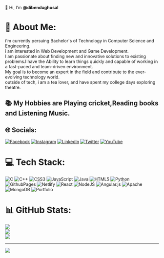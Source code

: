  👋 Hi, I’m **@dibendughosal**
# 💫 About Me:
i'm currently persuing Bachelor's of Technology in Computer Science and Engineering.<br>i am interested in Web Development and Game Development.<br> I am passionate about finding new and innovative solutions to existing problems.I have the Ability to learn things quickly and capable of working in a fast-paced and team-driven environment. <br>My goal is to become an expert in the field and contribute to the ever-evolving technology world.<br>outside of tech, i am a tea lover, and have spent my college days exploring theatre.<br>
## 📚 My Hobbies are Playing cricket,Reading books and Listening Music.<br>


## 🌐 Socials:
[![Facebook](https://img.shields.io/badge/Facebook-%231877F2.svg?logo=Facebook&logoColor=white)](https://facebook.com/dibyendughosal.official) [![Instagram](https://img.shields.io/badge/Instagram-%23E4405F.svg?logo=Instagram&logoColor=white)](https://instagram.com/imdibghosal) [![LinkedIn](https://img.shields.io/badge/LinkedIn-%230077B5.svg?logo=linkedin&logoColor=white)](https://linkedin.com/in/dibendughosal) [![Twitter](https://img.shields.io/badge/Twitter-%231DA1F2.svg?logo=Twitter&logoColor=white)](https://twitter.com/dibghosal) [![YouTube](https://img.shields.io/badge/YouTube-%23FF0000.svg?logo=YouTube&logoColor=white)](https://youtube.com/@dibendughosal) 

# 💻 Tech Stack:
![C](https://img.shields.io/badge/c-%2300599C.svg?style=for-the-badge&logo=c&logoColor=white) ![C++](https://img.shields.io/badge/c++-%2300599C.svg?style=for-the-badge&logo=c%2B%2B&logoColor=white) ![CSS3](https://img.shields.io/badge/css3-%231572B6.svg?style=for-the-badge&logo=css3&logoColor=white) ![JavaScript](https://img.shields.io/badge/javascript-%23323330.svg?style=for-the-badge&logo=javascript&logoColor=%23F7DF1E) ![Java](https://img.shields.io/badge/java-%23ED8B00.svg?style=for-the-badge&logo=openjdk&logoColor=white) ![HTML5](https://img.shields.io/badge/html5-%23E34F26.svg?style=for-the-badge&logo=html5&logoColor=white) ![Python](https://img.shields.io/badge/python-3670A0?style=for-the-badge&logo=python&logoColor=ffdd54) ![GithubPages](https://img.shields.io/badge/github%20pages-121013?style=for-the-badge&logo=github&logoColor=white) ![Netlify](https://img.shields.io/badge/netlify-%23000000.svg?style=for-the-badge&logo=netlify&logoColor=#00C7B7) ![React](https://img.shields.io/badge/react-%2320232a.svg?style=for-the-badge&logo=react&logoColor=%2361DAFB) ![NodeJS](https://img.shields.io/badge/node.js-6DA55F?style=for-the-badge&logo=node.js&logoColor=white) ![Angular.js](https://img.shields.io/badge/angular.js-%23E23237.svg?style=for-the-badge&logo=angularjs&logoColor=white) ![Apache](https://img.shields.io/badge/apache-%23D42029.svg?style=for-the-badge&logo=apache&logoColor=white) ![MongoDB](https://img.shields.io/badge/MongoDB-%234ea94b.svg?style=for-the-badge&logo=mongodb&logoColor=white) ![Portfolio](https://img.shields.io/badge/Portfolio-%23000000.svg?style=for-the-badge&logo=firefox&logoColor=#FF7139)
# 📊 GitHub Stats:
![](https://github-readme-stats.vercel.app/api?username=dibendughosal&theme=gruvbox&hide_border=false&include_all_commits=false&count_private=false)<br/>
![](https://github-readme-streak-stats.herokuapp.com/?user=dibendughosal&theme=gruvbox&hide_border=false)<br/>
![](https://github-readme-stats.vercel.app/api/top-langs/?username=dibendughosal&theme=gruvbox&hide_border=false&include_all_commits=false&count_private=false&layout=compact)

---
[![](https://visitcount.itsvg.in/api?id=dibendughosal&icon=0&color=11)](https://visitcount.itsvg.in)



